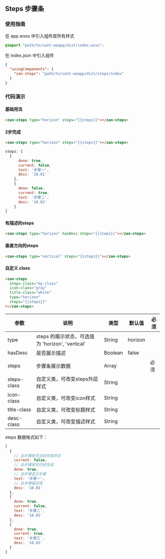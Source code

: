 ## Steps 步骤条

### 使用指南
在 app.wxss 中引入组件库所有样式
```css
@import "path/to/vant-weapp/dist/index.wxss";
```

在 index.json 中引入组件
```json
{
  "usingComponents": {
    "zan-steps": "path/to/vant-weapp/dist/steps/index"
  }
}
```

### 代码演示

#### 基础用法

```html
<zan-steps type="horizon" steps="{{steps}}"></zan-steps>
```

#### 2步完成

```html
<zan-steps type="horizon" steps="{{steps}}"></zan-steps>
```

```js
steps: [
  {
      done: true,
      current: false,
      text: '步骤一',
      desc: '10.01'
    },
    {
      done: false,
      current: true,
      text: '步骤二',
      desc: '10.02'
    }
]
```

#### 有描述的steps

```html
<zan-steps type="horizon" hasDesc steps="{{steps}}"></zan-steps>
```

#### 垂直方向的steps

```html
<zan-steps type="vertical" steps="{{steps}}"></zan-steps>
```

#### 自定义 class

```html
<zan-steps
  steps-class="my-class"
  icon-class="gray"
  title-class="white"
  type="horizon"
  steps="{{steps}}"
></zan-steps>
```



| 参数       | 说明      | 类型       | 默认值       | 必须      |
|-----------|-----------|-----------|-------------|-------------|
| type | steps 的展示状态，可选值为 'horizon', 'vertical' | String | horizon | |
| hasDesc | 是否展示描述 | Boolean  | false | |
| steps | 步骤条展示数据 | Array  |  | 必须 |
| steps-class | 自定义类，可改变steps外层样式 | String  | | |
| icon-class | 自定义类，可改变icon样式 | String  | | |
| title-class | 自定义类，可改变标题样式 | String  | | |
| desc-class | 自定义类，可改变描述样式 | String  | | |

steps 数据格式如下：
```js
[
  {
    // 此步骤是否当前完成状态
    current: false,
    // 此步骤是否已经完成
    done: true,
    // 此步骤显示文案
    text: '步骤一',
    // 此步骤描述语
    desc: '10.01'
  },
  {
    done: true,
    current: false,
    text: '步骤二',
    desc: '10.02'
  },
  {
    done: true,
    current: true,
    text: '步骤三',
    desc: '10.03'
  }
]
```
